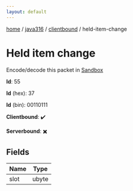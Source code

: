```yaml
---
layout: default
---
```


[home](/)  /  [java316](/protocol/java316)  /  [clientbound](/protocol/java316/clientbound)  /  held-item-change

# Held item change

Encode/decode this packet in [Sandbox](../../../sandbox/java316#Clientbound.HeldItemChange)

**Id**: 55

**Id** (hex): 37

**Id** (bin): 00110111

**Clientbound**: ✔️

**Serverbound**: ✖️

## Fields

Name | Type
---|---
slot | ubyte
